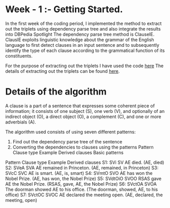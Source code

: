# Week - 1 :- Getting Started.

In the first week of the coding period, I implemented the method to extract out the triplets using dependency parse tree and also integrate the results into DBPedia Spotlight
The dependency parse tree method is ClauseIE. ClausIE exploits linguistic knowledge about the grammar of the English language to first detect clauses
in an input sentence and to subsequently identify the type of each clause according to the grammatical function of its constituents.

For the purpose of extracting out the triplets I have used the code [here](https://github.com/Ishani-Mondal/GSOC2020/blob/master/Pyclausie/Clause_IE_Predictions.ipynb)
The details of extracting out the triplets can be found [here](https://github.com/Ishani-Mondal/GSOC2020/tree/master/Pyclausie). 

# Details of the algorithm 

A clause is a part of a sentence that expresses some coherent piece of information; it consists of one subject (S), one
verb (V), and optionally of an indirect object (O), a direct object (O), a complement (C), and one or more adverbials (A).

The algorithm used consists of using seven different patterns:

1. Find out the dependency parse tree of the sentence
2. Converting the dependencies to clauses using the patterns 
Pattern Clause type Example Derived clauses
Basic patterns

Pattern             Clause type            Example                                 Derived clauses
S1: SVi                SV                  AE died.                                 (AE, died)
S2: SVeA               SVA           AE remained in Princeton.             (AE, remained, in Princeton)
S3: SVcC SVC AE is smart. (AE, is, smart)
S4: SVmtO SVO AE has won the Nobel Prize. (AE, has won, the Nobel Prize)
S5: SVdtOiO SVOO RSAS gave AE the Nobel Prize. (RSAS, gave, AE, the Nobel Prize)
S6: SVctOA SVOA The doorman showed AE to his office. (The doorman, showed, AE, to his office)
S7: SVctOC SVOC AE declared the meeting open. (AE, declared, the meeting, open)

